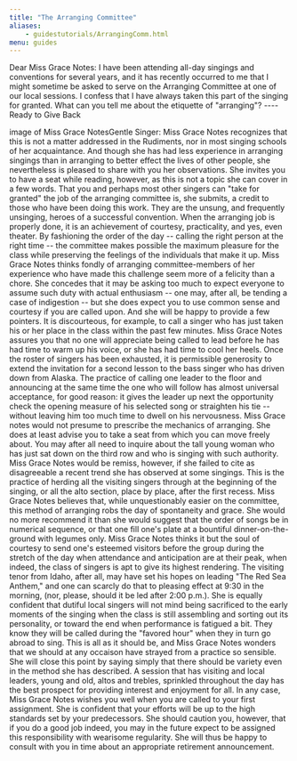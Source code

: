 ```yaml
---
title: "The Arranging Committee"
aliases:
    - guidestutorials/ArrangingComm.html
menu: guides
---
```


Dear Miss Grace Notes: I have been attending all-day singings and conventions for several years, and it has recently occurred to me that I might sometime be asked to serve on the Arranging Committee at one of our local sessions. I confess that I have always taken this part of the singing for granted. What can you tell me about the etiquette of "arranging"? ----Ready to Give Back

image of Miss Grace NotesGentle Singer: Miss Grace Notes recognizes that this is not a matter addressed in the Rudiments, nor in most singing schools of her acquaintance. And though she has had less experience in arranging singings than in arranging to better effect the lives of other people, she nevertheless is pleased to share with you her observations. She invites you to have a seat while reading, however, as this is not a topic she can cover in a few words.
   That you and perhaps most other singers can "take for granted" the job of the arranging committee is, she submits, a credit to those who have been doing this work. They are the unsung, and frequently unsinging, heroes of a successful convention.
   When the arranging job is properly done, it is an achievement of courtesy, practicality, and yes, even theater. By fashioning the order of the day -- calling the right person at the right time -- the committee makes possible the maximum pleasure for the class while preserving the feelings of the individuals that make it up. Miss Grace Notes thinks fondly of arranging committee-members of her experience who have made this challenge seem more of a felicity than a chore. She concedes that it may be asking too much to expect everyone to assume such duty with actual enthusiasm -- one may, after all, be tending a case of indigestion -- but she does expect you to use common sense and courtesy if you are called upon. And she will be happy to provide a few pointers.
   It is discourteous, for example, to call a singer who has just taken his or her place in the class within the past few minutes. Miss Grace Notes assures you that no one will appreciate being called to lead before he has had time to warm up his voice, or she has had time to cool her heels. Once the roster of singers has been exhausted, it is permissible generosity to extend the invitation for a second lesson to the bass singer who has driven down from Alaska.
   The practice of calling one leader to the floor and announcing at the same time the one who will follow has almost universal acceptance, for good reason: it gives the leader up next the opportunity check the opening measure of his selected song or straighten his tie -- without leaving him too much time to dwell on his nervousness.
   Miss Grace notes would not presume to prescribe the mechanics of arranging. She does at least advise you to take a seat from which you can move freely about. You may after all need to inquire about the tall young woman who has just sat down on the third row and who is singing with such authority.
   Miss Grace Notes would be remiss, however, if she failed to cite as disagreeable a recent trend she has observed at some singings. This is the practice of herding all the visiting singers through at the beginning of the singing, or all the alto section, place by place, after the first recess. Miss Grace Notes believes that, while unquestionably easier on the committee, this method of arranging robs the day of spontaneity and grace. She would no more recommend it than she would suggest that the order of songs be in numerical sequence, or that one fill one's plate at a bountiful dinner-on-the-ground with legumes only.
   Miss Grace Notes thinks it but the soul of courtesy to send one's esteemed visitors before the group during the stretch of the day when attendance and anticipation are at their peak, when indeed, the class of singers is apt to give its highest rendering. The visiting tenor from Idaho, after all, may have set his hopes on leading "The Red Sea Anthem," and one can scarcly do that to pleasing effect at 9:30 in the morning, (nor, please, should it be led after 2:00 p.m.). She is equally confident that dutiful local singers will not mind being sacrificed to the early moments of the singing when the class is still assembling and sorting out its personality, or toward the end when performance is fatigued a bit. They know they will be called during the "favored hour" when they in turn go abroad to sing. This is all as it should be, and Miss Grace Notes wonders that we should at any occaison have strayed from a practice so sensible.
   She will close this point by saying simply that there should be variety even in the method she has described. A session that has visiting and local leaders, young and old, altos and trebles, sprinkled throughout the day has the best prospect for providing interest and enjoyment for all. In any case, Miss Grace Notes wishes you well when you are called to your first assignment. She is confident that your efforts will be up to the high standards set by your predecessors. She should caution you, however, that if you do a good job indeed, you may in the future expect to be assigned this responsibility with wearisome regularity. She will thus be happy to consult with you in time about an appropriate retirement announcement.

